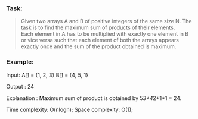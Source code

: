 ### Task:

> Given two arrays A and B of positive integers of the same size N.
> The task is to find the maximum sum of products of their elements.  
> Each element in A has to be multiplied with exactly one element in B or vice versa such that each element of both the arrays appears exactly once and the sum of the product obtained is maximum.

### Example:

Input:
A[] = {1, 2, 3}
B[] = {4, 5, 1}

Output : 24

Explanation : Maximum sum of product is obtained by 5*3+4*2+1\*1 = 24.

Time complexity: O(nlogn);
Space complexity: O(1);
